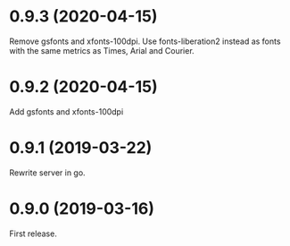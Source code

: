 # 0.9.3 (2020-04-15)

Remove gsfonts and xfonts-100dpi. Use fonts-liberation2 instead
as fonts with the same metrics as Times, Arial and Courier.

# 0.9.2 (2020-04-15)

Add gsfonts and xfonts-100dpi

# 0.9.1 (2019-03-22)

Rewrite server in go.

# 0.9.0 (2019-03-16)

First release.
